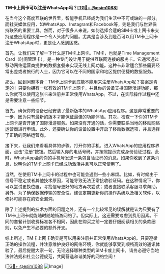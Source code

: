 **TM卡上网卡可以注册WhatsApp吗？[[TG💪+ @esim1088](https://t.me/s/esim1088)]**

在当今这个高度互联的世界里，智能手机已经成为我们生活中不可或缺的一部分。而社交媒体应用，如WhatsApp、Instagram和Facebook等，则是我们与世界保持联系的重要工具。然而，对于很多人来说，如何选择合适的SIM卡或上网卡来支持这些应用程序是一个令人头疼的问题。尤其是当涉及到是否可以用TM卡上网卡注册WhatsApp时，更是让人感到困惑。

首先，让我们来了解一下什么是TM卡上网卡。TM卡，也就是Time Management Card（时间管理卡），是一种专门设计用于提供互联网连接的服务卡。它通常通过移动网络运营商提供的数据套餐来实现无线上网功能。这种卡非常适合那些需要经常出差或者旅行的人士，因为它可以在不同的国家和地区提供便捷的数据服务。

那么，回到问题本身：TM卡上网卡到底能不能用来注册WhatsApp呢？答案是肯定的！只要你拥有一张有效的TM卡上网卡，并且你的设备支持国际漫游功能，那么你就可以使用这张卡来注册并正常使用WhatsApp。不过，在实际操作过程中还是需要注意一些细节。

首先，确保你的设备已经安装了最新版本的WhatsApp应用程序。这是非常重要的一步，因为只有最新的版本才能保证最佳的功能体验。其次，检查一下你的TM卡上网卡是否开通了国际漫游服务。如果没有开通的话，你需要联系当地的移动网络运营商进行申请。此外，还要确认你的设备设置中开启了移动数据选项，并且选择了正确的网络运营商。

接下来，让我们来看看具体的步骤。打开你的手机，进入WhatsApp的应用程序界面，点击“注册”按钮。然后输入你的电话号码，并按照提示完成身份验证过程。此时，WhatsApp会向你的手机号发送一条包含验证码的消息。如果你收到了这条消息，说明你的TM卡上网卡已经成功激活并且可以正常使用了。

当然，在使用TM卡上网卡的过程中也可能会遇到一些小麻烦。比如，有时候由于信号不稳定或者其他技术原因，可能导致无法正常接收验证码。在这种情况下，你可以尝试更换位置，寻找信号更好的地方再次尝试；或者直接联系客服寻求帮助。另外，为了确保数据传输的安全性，建议定期更新你的操作系统以及相关软件，以修补可能存在的安全漏洞。

除了上述提到的技术方面的问题之外，还有一个比较常见的误解就是认为只要有了TM卡上网卡就能随时随地畅游网络了。但实际上，这还需要考虑到费用因素。不同的套餐计划收费标准各不相同，因此在购买之前一定要仔细阅读相关的条款细则，以免产生不必要的额外开支。

综上所述，TM卡上网卡确实是可以用来注册并正常使用WhatsApp的。只要遵循正确的操作流程，并注意维护良好的网络环境，你就能够享受到顺畅高效的通讯体验了。最后提醒大家一句，无论选择哪种类型的SIM卡或上网卡，请务必遵守当地法律法规和社会公德规范，共同营造和谐美好的网络空间！

[[TG💪+ @esim1088](https://t.me/s/esim1088) ![Image](https://i.postimg.cc/4NQfJmqS/Snipaste-2025-05-13-00-14-12.png)]